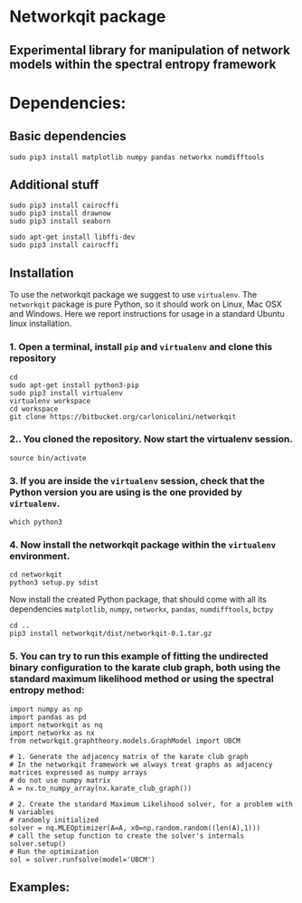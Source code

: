 # Networkqit package

## Experimental library for manipulation of network models within the spectral entropy framework

# Dependencies:

## Basic dependencies

	sudo pip3 install matplotlib numpy pandas networkx numdifftools
	
## Additional stuff

	sudo pip3 install cairocffi
	sudo pip3 install drawnow
	sudo pip3 install seaborn

	sudo apt-get install libffi-dev
	sudo pip3 install cairocffi


## Installation

To use the networkqit package we suggest to use `virtualenv`. The `networkqit` package is pure Python, so it should work on Linux, Mac OSX and Windows. Here we report instructions for usage in a standard Ubuntu linux installation.

### 1. Open a terminal, install `pip` and `virtualenv` and clone this repository
	
	cd
	sudo apt-get install python3-pip
	sudo pip3 install virtualenv
	virtualenv workspace
	cd workspace
	git clone https://bitbucket.org/carlonicolini/networkqit
	
### 2.. You cloned the repository. Now start the virtualenv session.

	source bin/activate

### 3. If you are inside the `virtualenv` session, check that the Python version you are using is the one provided by `virtualenv`.

	which python3

### 4. Now install the networkqit package within the `virtualenv` environment.

	cd networkqit
	python3 setup.py sdist

Now install the created Python package, that should come with all its dependencies `matplotlib`, `numpy`, `networkx`, `pandas`, `numdifftools`, `bctpy`

	cd ..
	pip3 install networkqit/dist/networkqit-0.1.tar.gz 


### 5. You can try to run this example of fitting the undirected binary configuration to the **karate club graph**, both using the standard maximum likelihood method or using the spectral entropy method:

	import numpy as np
	import pandas as pd
	import networkqit as nq
	import networkx as nx
	from networkqit.graphtheory.models.GraphModel import UBCM

	# 1. Generate the adjacency matrix of the karate club graph
	# In the networkqit framework we always treat graphs as adjacency matrices expressed as numpy arrays
	# do not use numpy matrix
	A = nx.to_numpy_array(nx.karate_club_graph())
	
	# 2. Create the standard Maximum Likelihood solver, for a problem with N variables
	# randomly initialized
	solver = nq.MLEOptimizer(A=A, x0=np.random.random((len(A),1)))
	# call the setup function to create the solver's internals
	solver.setup() 
	# Run the optimization
	sol = solver.runfsolve(model='UBCM')

## Examples:
